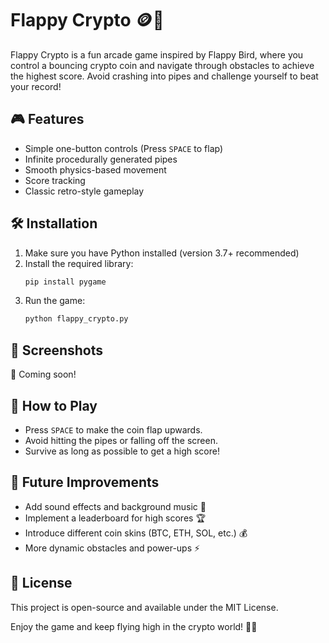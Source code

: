 # Flappy Crypto 🪙🚀

Flappy Crypto is a fun arcade game inspired by Flappy Bird, where you control a bouncing crypto coin and navigate through obstacles to achieve the highest score. Avoid crashing into pipes and challenge yourself to beat your record!

## 🎮 Features
- Simple one-button controls (Press `SPACE` to flap)
- Infinite procedurally generated pipes
- Smooth physics-based movement
- Score tracking
- Classic retro-style gameplay

## 🛠 Installation
1. Make sure you have Python installed (version 3.7+ recommended)
2. Install the required library:
   ```bash
   pip install pygame
   ```
3. Run the game:
   ```bash
   python flappy_crypto.py
   ```

## 📸 Screenshots
🚀 Coming soon!

## 🎯 How to Play
- Press `SPACE` to make the coin flap upwards.
- Avoid hitting the pipes or falling off the screen.
- Survive as long as possible to get a high score!

## 🤖 Future Improvements
- Add sound effects and background music 🎵
- Implement a leaderboard for high scores 🏆
- Introduce different coin skins (BTC, ETH, SOL, etc.) 💰
- More dynamic obstacles and power-ups ⚡

## 📜 License
This project is open-source and available under the MIT License.

Enjoy the game and keep flying high in the crypto world! 🚀🔥
